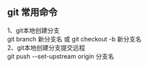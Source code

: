 ## git 常用命令 
1、git本地创建分支  
  git branch  新分支名  或 git checkout -b 新分支名  
2、git本地创建分支提交远程  
  git push --set-upstream origin 分支名
